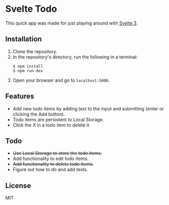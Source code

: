 # Svelte Todo

This quick app was made for just playing around with [Svelte 3](https://svelte.dev).

## Installation

1. Clone the repository.
1. In the repository's directory, run the following in a terminal:
    ```
    $ npm install
    $ npm run dev
    ```
1. Open your browser and go to `localhost:5000`.

## Features

* Add new todo items by adding text to the input and submitting (enter or clicking the Add button).
* Todo items are persistent to Local Storage.
* Click the X in a todo item to delete it.

## Todo

* ~~Use Local Storage to store the todo items.~~
* Add functionality to edit todo items.
* ~~Add functionality to delete todo items.~~
* Figure out how to do and add tests.

## License
MIT
